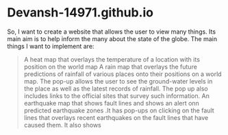 # Devansh-14971.github.io
So, I want to create a website that allows the user to view many things. Its main aim is to help inform the many about the state of the globe.
The main things I want to implement are:
> A heat map that overlays the temperature of a location with its position on the world map
> A rain map that overlays the future predictions of rainfall of various places onto their positions on a world map. The pop-up allows the user to see the ground-water levels in the place as well as the latest records of rainfall. The pop up also includes links to the official sites that survey such information.
> An earthquake map that shows fault lines and shows an alert onn predicted earthquake zones .It has pop-ups on clicking on the fault lines that overlays recent earthquakes on the fault lines that have caused them. It also shows 
